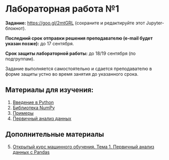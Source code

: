# Лабораторная работа №1

**Задание:** https://goo.gl/2mtGRL (сохраните и редактируйте этот Jupyter-блокнот).

**Последний срок отправки решения преподавателю (e-mail будет указан позже):** до 17 сентября.

**Срок защиты лабораторной работы:** до 18/19 сентября (по подгруппам).


Задание выполняется самостоятельно и сдается преподавателю в форме защиты устно во время занятия до указанного срока.

## Материалы для изучения:

1. [Введение в Python](http://nbviewer.jupyter.org/github/dzianis-pirshtuk/data-analysis-course-bsu-mmf-2016/blob/master/Lab_01/Tutorials/01_Python.ipynb)
2. [Библиотека NumPy](http://nbviewer.jupyter.org/github/dzianis-pirshtuk/data-analysis-course-bsu-mmf-2016/blob/master/Lab_01/Tutorials/02_NumPy.ipynb)
3. [Примеры](http://nbviewer.jupyter.org/github/dzianis-pirshtuk/data-analysis-course-bsu-mmf-2016/blob/master/Lab_01/Tutorials/03_Examples.ipynb)
4. [Первичный анализ данных](http://nbviewer.jupyter.org/github/dzianis-pirshtuk/data-analysis-course-bsu-mmf-2016/blob/master/Lab_01/Tutorials/04_Exploratory_analysis.ipynb)

## Дополнительные материалы 
5. [Открытый курс машинного обучения. Тема 1. Первичный анализ данных с Pandas](https://habrahabr.ru/company/ods/blog/322626/)
